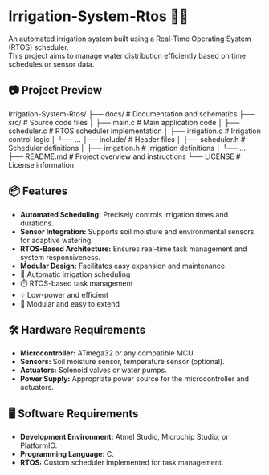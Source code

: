 # Irrigation-System-Rtos 🌱💧

An automated irrigation system built using a Real-Time Operating System (RTOS) scheduler.  
This project aims to manage water distribution efficiently based on time schedules or sensor data.

## 📷 Project Preview

Irrigation-System-Rtos/
├── docs/                   # Documentation and schematics
├── src/                    # Source code files
│   ├── main.c              # Main application code
│   ├── scheduler.c         # RTOS scheduler implementation
│   ├── irrigation.c        # Irrigation control logic
│   └── ...
├── include/                # Header files
│   ├── scheduler.h         # Scheduler definitions
│   ├── irrigation.h        # Irrigation definitions
│   └── ...
├── README.md               # Project overview and instructions
└── LICENSE                 # License information


## 📦 Features

- **Automated Scheduling:** Precisely controls irrigation times and durations.
- **Sensor Integration:** Supports soil moisture and environmental sensors for adaptive watering.
- **RTOS-Based Architecture:** Ensures real-time task management and system responsiveness.
- **Modular Design:** Facilitates easy expansion and maintenance.
- 🌿 Automatic irrigation scheduling
- ⏱️ RTOS-based task management
- 💡 Low-power and efficient
- 🧠 Modular and easy to extend
  
## 🛠️ Hardware Requirements

- **Microcontroller:** ATmega32 or any compatible MCU.
- **Sensors:** Soil moisture sensor, temperature sensor (optional).
- **Actuators:** Solenoid valves or water pumps.
- **Power Supply:** Appropriate power source for the microcontroller and actuators.

## 🖥️ Software Requirements

- **Development Environment:** Atmel Studio, Microchip Studio, or PlatformIO.
- **Programming Language:** C.
- **RTOS:** Custom scheduler implemented for task management.








